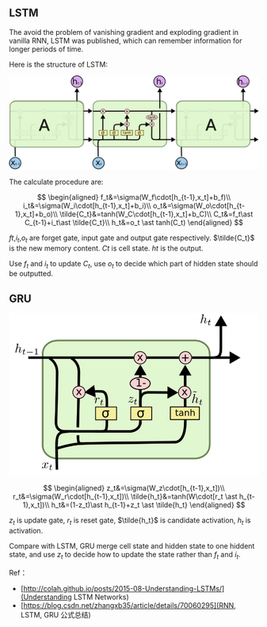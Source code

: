 <!--
.. title: LSTM and GRU
.. slug: lstm-and-gru
.. date: 2018-04-22 23:27:45 UTC+08:00
.. tags: mathjax
.. category: 
.. link: 
.. description: 
.. type: text
-->

## LSTM

The avoid the problem of vanishing gradient and exploding gradient in vanilla RNN, LSTM was published, which can remember information for longer periods of time.

Here is the structure of LSTM:

![LSTM](/images/LSTM_LSTM.png)

The calculate procedure are:

<div>

$$
\begin{aligned}
f_t&=\sigma(W_f\cdot[h_{t-1},x_t]+b_f)\\
i_t&=\sigma(W_i\cdot[h_{t-1},x_t]+b_i)\\
o_t&=\sigma(W_o\cdot[h_{t-1},x_t]+b_o)\\
\tilde{C_t}&=tanh(W_C\cdot[h_{t-1},x_t]+b_C)\\
C_t&=f_t\ast C_{t-1}+i_t\ast \tilde{C_t}\\
h_t&=o_t \ast tanh(C_t)
\end{aligned}
$$

</div>

$ft$,$i_t$,$o_t$ are forget gate, input gate and output gate respectively. $\tilde{C_t}$ is the new memory content. $Ct$ is cell state. $ht$ is the output. 

Use $f_t$ and $i_t$ to update $C_t$, use $o_t$ to decide which part of hidden state should be outputted.

## GRU

![LSTM](/images/LSTM_GRU.png)

<div>

$$
\begin{aligned}
z_t&=\sigma(W_z\cdot[h_{t-1},x_t])\\
r_t&=\sigma(W_r\cdot[h_{t-1},x_t])\\
\tilde{h_t}&=tanh(W\cdot[r_t \ast h_{t-1},x_t])\\
h_t&=(1-z_t)\ast h_{t-1}+z_t \ast \tilde{h_t}
\end{aligned}
$$

</div>

$z_t$ is update gate, $r_t$ is reset gate, $\tilde{h_t}$ is candidate activation, $h_t$ is activation.

Compare with LSTM, GRU merge cell state and hidden state to one hiddent state, and use $z_t$ to decide how to update the state rather than $f_t$ and $i_t$.

Ref：
- [http://colah.github.io/posts/2015-08-Understanding-LSTMs/](Understanding LSTM Networks)
- [https://blog.csdn.net/zhangxb35/article/details/70060295](RNN, LSTM, GRU 公式总结)

